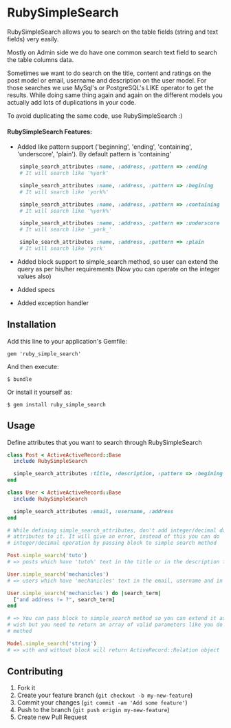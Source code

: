 # RubySimpleSearch

RubySimpleSearch allows you to search on the table fields (string and text fields)
very easily.

Mostly on Admin side we do have one common search text field to search the table
columns data.

Sometimes we want to do search on the title, content and ratings on the post model or
email, username and description on the user model. For those searches we use MySql's
or PostgreSQL's LIKE operator to get the results. While doing same thing again and again
on the different models you actually add lots of duplications in your code.

To avoid duplicating the same code, use RubySimpleSearch :)

#### RubySimpleSearch Features:
- Added like pattern support ('beginning', 'ending', 'containing', 'underscore', 'plain').
  By default pattern is 'containing'

```Ruby
    simple_search_attributes :name, :address, :pattern => :ending
    # It will search like '%york'

    simple_search_attributes :name, :address, :pattern => :begining
    # It will search like 'york%'

    simple_search_attributes :name, :address, :pattern => :containing
    # It will search like '%york%'

    simple_search_attributes :name, :address, :pattern => :underscore
    # It will search like '_york_'

    simple_search_attributes :name, :address, :pattern => :plain
    # It will search like 'york'
```

- Added block support to simple_search method, so user can extend the query as per
  his/her requirements (Now you can operate on the integer values also)

- Added specs

- Added exception handler

## Installation

Add this line to your application's Gemfile:

    gem 'ruby_simple_search'

And then execute:

    $ bundle

Or install it yourself as:

    $ gem install ruby_simple_search

## Usage

Define attributes that you want to search through RubySimpleSearch

```Ruby
class Post < ActiveActiveRecord::Base
  include RubySimpleSearch

  simple_search_attributes :title, :description, :pattern => :begining
end

class User < ActiveActiveRecord::Base
  include RubySimpleSearch

  simple_search_attributes :email, :username, :address
end

# While defining simple_search_attributes, don't add integer/decimal data
# attributes to it. It will give an error, instead of this you can do
# integer/decimal operation by passing block to simple search method

Post.simple_search('tuto')
# => posts which have 'tuto%' text in the title or in the description fields

User.simple_search('mechanicles')
# => users which have 'mechanicles' text in the email, username and in address

User.simple_search('mechanicles') do |search_term|
  ["and address != ?", search_term]
end

# => You can pass block to simple_search method so you can extend it as your
# wish but you need to return an array of valid parameters like you do in #where
# method

Model.simple_search('string')
# => with and without block will return ActiveRecord::Relation object
```
## Contributing

1. Fork it
2. Create your feature branch (`git checkout -b my-new-feature`)
3. Commit your changes (`git commit -am 'Add some feature'`)
4. Push to the branch (`git push origin my-new-feature`)
5. Create new Pull Request
